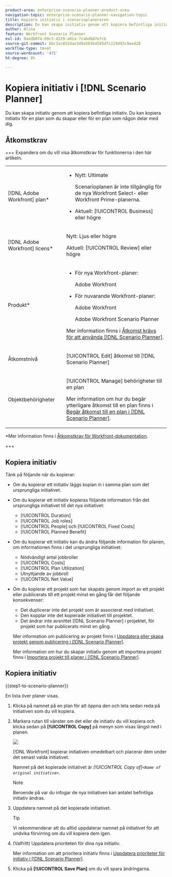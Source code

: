 ```yaml
---
product-area: enterprise-scenario-planner-product-area
navigation-topic: enterprise-scenario-planner-navigation-topic
title: Kopiera initiativ i scenarioplaneraren
description: Du kan skapa initiativ genom att kopiera befintliga initiativ. Du kan kopiera initiativ för en plan som du skapar eller för en plan som någon delar med dig.
author: Alina
feature: Workfront Scenario Planner
exl-id: 0aadb074-69c3-4229-a01a-7cabdb87e7cb
source-git-commit: bbc3ac852dae3d9a503b4585dfc229d43c9aed28
workflow-type: tm+mt
source-wordcount: '472'
ht-degree: 0%

---
```


# Kopiera initiativ i [!DNL Scenario Planner]

<!--Audited: 07/2024-->

Du kan skapa initiativ genom att kopiera befintliga initiativ. Du kan kopiera initiativ för en plan som du skapar eller för en plan som någon delar med dig.

## Åtkomstkrav

+++ Expandera om du vill visa åtkomstkrav för funktionerna i den här artikeln.

<table style="table-layout:auto"> 
 <col> 
 <col> 
 <tbody> 
  <tr> 
   <td> <p>[!DNL Adobe Workfront] plan*</p> </td> 
   <td> <ul></li>
   <li><p>Nytt: Ultimate </p></li>
   <p>Scenarioplanen är inte tillgänglig för de nya Workfront Select- eller Workfront Prime-planerna. </p>
   <li><p>Aktuell: [!UICONTROL Business] eller högre</p></ul>
   </td> 
  </tr> 
  <tr> 
   <td> <p>[!DNL Adobe Workfront] licens*</p> </td> 
   <td> <p>Nytt: Ljus eller högre</p> 
   <p>Aktuell: [!UICONTROL Review] eller högre</p> </td> 
  </tr> 
  <tr> 
   <td>Produkt* </td> 
   <td> <ul><li><p>För nya Workfront-planer:</p><p> Adobe Workfront</li></p>
   <li><p>För nuvarande Workfront-planer: </p>
   <p>Adobe Workfront</p> <p>Adobe Workfront Scenario Planner</p></li></ul>

<p>Mer information finns i <a href="../scenario-planner/access-needed-to-use-sp.md" class="MCXref xref">Åtkomst krävs för att använda [!DNL Scenario Planner]</a>. </p> </td> 
  </tr> 
  <tr data-mc-conditions=""> 
   <td>Åtkomstnivå </td> 
   <td> <p>[!UICONTROL Edit] åtkomst till [!DNL Scenario Planner]</p> </td> 
  </tr> 
  <tr data-mc-conditions=""> 
   <td> <p>Objektbehörigheter </p> </td> 
   <td> <p>[!UICONTROL Manage] behörigheter till en plan</p> <p>Mer information om hur du begär ytterligare åtkomst till en plan finns i <a href="../scenario-planner/request-access-to-plan.md" class="MCXref xref">Begär åtkomst till en plan i [!DNL Scenario Planner]</a>.</p> </td> 
  </tr> 
 </tbody> 
</table>

*Mer information finns i [Åtkomstkrav för Workfront-dokumentation](/help/quicksilver/administration-and-setup/add-users/access-levels-and-object-permissions/access-level-requirements-in-documentation.md).

+++

## Kopiera initiativ

Tänk på följande när du kopierar:

* Om du kopierar ett initiativ läggs kopian in i samma plan som det ursprungliga initiativet.
* Om du kopierar ett initiativ kopieras följande information från det ursprungliga initiativet till det nya initiativet:

   * [!UICONTROL Duration]
   * [!UICONTROL Job roles]
   * [!UICONTROL People] och [!UICONTROL Fixed Costs]
   * [!UICONTROL Planned Benefit]

* Om du kopierar ett initiativ kan du ändra följande information för planen, om informationen finns i det ursprungliga initiativet:

   * Nödvändigt antal jobbroller
   * [!UICONTROL Costs]
   * [!UICONTROL Plan Utilization]
   * Utnyttjande av jobbroll
   * [!UICONTROL Net Value]

* Om du kopierar ett projekt som har skapats genom import av ett projekt eller publicerats till ett projekt minst en gång får det följande konsekvenser:

   * Det duplicerar inte det projekt som är associerat med initiativet.
   * Den kopplar inte det kopierade initiativet till projektet.
   * Det ändrar inte avsnittet [!DNL Scenario Planner] i projektet, för projekt som har publicerats minst en gång.

  Mer information om publicering av projekt finns i [Uppdatera eller skapa projekt genom publicering i  [!DNL Scenario Planner]](../scenario-planner/publish-scenarios-update-projects.md).

  Mer information om hur du skapar initiativ genom att importera projekt finns i [Importera projekt till planer i  [!DNL Scenario Planner]](../scenario-planner/import-projects-to-plans.md).

## Kopiera initiativ

{{step1-to-scenario-planner}}

En lista över planer visas.

1. Klicka på namnet på en plan för att öppna den och leta sedan reda på initiativen som du vill kopiera.
1. Markera rutan till vänster om det eller de initiativ du vill kopiera och klicka sedan på **[!UICONTROL Copy]** på menyn som visas längst ned i planen.

   ![](assets/bottom-manage-initiative-menu-350x45.png)

   [!DNL Workfront] kopierar initiativen omedelbart och placerar dem under det senast valda initiativet.

   Namnet på det kopierade initiativet är *[!UICONTROL Copy of]`<Name of original initiative>`*.

   >[!NOTE]
   >
   >Beroende på var du infogar de nya initiativen kan antalet befintliga initiativ ändras.

1. Uppdatera namnet på det kopierade initiativet.

   >[!TIP]
   >
   >Vi rekommenderar att du alltid uppdaterar namnet på initiativet för att undvika förvirring om du vill kopiera dem igen.

1. (Valfritt) Uppdatera prioriteten för dina nya initiativ.

   Mer information om att prioritera initiativ finns i [Uppdatera prioriteter för initiativ i  [!DNL Scenario Planner]](../scenario-planner/prioritize-initiatives.md).

1. Klicka på **[!UICONTROL Save Plan]** om du vill spara ändringarna.
